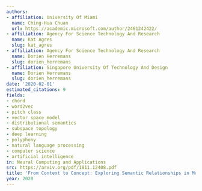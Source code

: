 ```yaml
---
authors:
- affiliation: University Of Miami
  name: Ching-Hua Chuan
  url: https://academic.microsoft.com/author/2461242422/
- affiliation: Agency For Science Technology And Research
  name: Kat Agres
  slug: kat_agres
- affiliation: Agency For Science Technology And Research
  name: Dorien Herremans
  slug: dorien_herremans
- affiliation: Singapore University Of Technology And Design
  name: Dorien Herremans
  slug: dorien_herremans
date: '2020-02-01'
estimated_citations: 9
fields:
- chord
- word2vec
- pitch class
- vector space model
- distributional semantics
- subspace topology
- deep learning
- polyphony
- natural language processing
- computer science
- artificial intelligence
in: Neural Computing and Applications
src: https://arxiv.org/pdf/1811.12408.pdf
title: 'From Context to Concept: Exploring Semantic Relationships in Music with Word2Vec'
year: 2020
---
```


